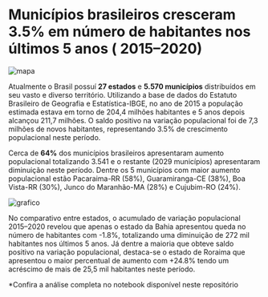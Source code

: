 
# Municípios brasileiros cresceram 3.5% em número de habitantes nos últimos 5 anos ( 2015–2020)

![mapa](https://github.com/rovcosta/Evolucao_Populacional_BR/blob/main/mapa1BR.png)

Atualmente o Brasil possuí **27 estados** e **5.570 municípios** distribuídos em seu vasto e diverso território. Utilizando a base de dados do Estatuto Brasileiro de Geografia e Estatística-IBGE, no ano de 2015 a população estimada estava em torno de 204,4 milhões habitantes e 5 anos depois alcançou 211,7 milhões. O saldo positivo na variação populacional foi de 7,3 milhões de novos habitantes, representando 3.5% de crescimento populacional neste período.


Cerca de **64%** dos municípios brasileiros apresentaram aumento populacional totalizando 3.541 e o restante (2029 municípios) apresentaram diminuição neste período. Dentre os 5 municípios com maior aumento populacional estão Pacaraima-RR (58%), Guaramiranga-CE (38%), Boa Vista-RR (30%), Junco do Maranhão-MA (28%) e Cujubim-RO (24%).

![grafico](https://github.com/rovcosta/Evolucao_Populacional_BR/blob/main/grafico1.png)

No comparativo entre estados, o acumulado de variação populacional 2015–2020 revelou que apenas o estado da Bahia apresentou queda no número de habitantes com -1.8%, totalizando uma diminuição de 272 mil habitantes nos últimos 5 anos. Já dentre a maioria que obteve saldo positivo na variação populacional, destaca-se o estado de Roraima que apresentou o maior percentual de aumento com +24.8% tendo um acréscimo de mais de 25,5 mil habitantes neste período.



*Confira a análise completa no notebook disponível neste repositório




